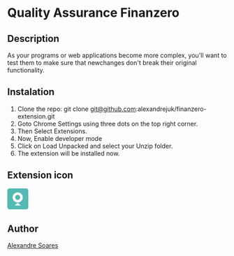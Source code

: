 # Quality Assurance Finanzero

## Description
As your programs or web applications become more complex, you'll want to test them to make sure that newchanges don't break their original functionality.

## Instalation

1. Clone the repo: git clone git@github.com:alexandrejuk/finanzero-extension.git
2. Goto Chrome Settings using three dots on the top right corner.
3. Then Select Extensions.
4. Now, Enable developer mode
5. Click on Load Unpacked and select your Unzip folder.
6. The extension will be installed now.

## Extension icon
![icon-extension](icon_48.png)

## Author
[Alexandre Soares](https://github.com/alexandrejuk)
